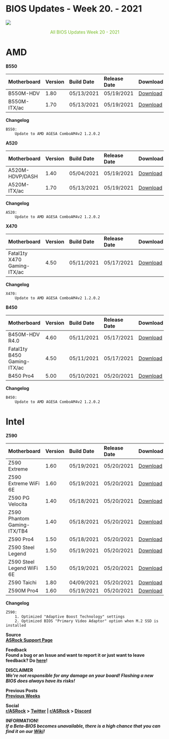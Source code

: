 # BIOS Updates - Week 20. - 2021

<img style="margin-left:auto;margin-right:auto;display: block;" src="/ASRockWiki/assets/img/includes/wiki/bios_updates.png">

<p style="text-align:center;color:#79bd28">All BIOS Updates Week 20 - 2021</p>

# AMD

**B550**

|Motherboard|Version|Build Date|Release Date|Download|
|:-|:-|:-|:-|:-|
|B550M-HDV|1.80|05/13/2021|05/19/2021|[Download](https://www.asrock.com/MB/AMD/B550M-HDV/index.asp#BIOS)|
|B550M-ITX/ac|1.70|05/13/2021|05/19/2021|[Download](https://www.asrock.com/MB/AMD/B550M-ITXac/index.asp#BIOS)|

**Changelog**

    B550:
        Update to AMD AGESA ComboAM4v2 1.2.0.2

**A520**

|Motherboard|Version|Build Date|Release Date|Download|
|:-|:-|:-|:-|:-|
|A520M-HDVP/DASH|1.40|05/04/2021|05/19/2021|[Download](https://www.asrock.com/MB/AMD/A520M-HDVPDASH/index.asp#BIOS)|
|A520M-ITX/ac|1.70|05/13/2021|05/19/2021|[Download](https://www.asrock.com/MB/AMD/A520M-ITXac/index.asp#BIOS)|

**Changelog**

    A520:
        Update to AMD AGESA ComboAM4v2 1.2.0.2

**X470**

|Motherboard|Version|Build Date|Release Date|Download|
|:-|:-|:-|:-|:-|
|Fatal1ty X470 Gaming-ITX/ac|4.50|05/11/2021|05/17/2021|[Download](https://www.asrock.com/MB/AMD/Fatal1ty%20X470%20Gaming-ITXac/index.asp#BIOS)|

**Changelog**

    X470:
        Update to AMD AGESA ComboAM4v2 1.2.0.2

**B450**

|Motherboard|Version|Build Date|Release Date|Download|
|:-|:-|:-|:-|:-|
|B450M-HDV R4.0|4.60|05/11/2021|05/17/2021|[Download](https://www.asrock.com/MB/AMD/B450M-HDV%20R4.0/index.asp#BIOS)|
|Fatal1ty B450 Gaming-ITX/ac|4.50|05/11/2021|05/17/2021|[Download](https://www.asrock.com/MB/AMD/Fatal1ty%20B450%20Gaming-ITXac/index.asp#BIOS)|
|B450 Pro4|5.00|05/10/2021|05/20/2021|[Download](https://www.asrock.com/MB/AMD/B450%20Pro4/index.asp#BIOS)|

**Changelog**

    B450:
        Update to AMD AGESA ComboAM4v2 1.2.0.2

# Intel

**Z590**

|Motherboard|Version|Build Date|Release Date|Download|
|:-|:-|:-|:-|:-|
|Z590 Extreme|1.60|05/19/2021|05/20/2021|[Download](https://www.asrock.com/MB/Intel/Z590%20Extreme/index.asp#BIOS)|
|Z590 Extreme WiFi 6E|1.60|05/19/2021|05/20/2021|[Download](https://www.asrock.com/MB/Intel/Z590%20Extreme%20WiFi%206E/index.asp#BIOS)|
|Z590 PG Velocita|1.40|05/18/2021|05/20/2021|[Download](https://www.asrock.com/MB/Intel/Z590%20PG%20Velocita/index.asp#BIOS)|
|Z590 Phantom Gaming-ITX/TB4|1.40|05/18/2021|05/20/2021|[Download](https://www.asrock.com/MB/Intel/Z590%20Phantom%20Gaming-ITXTB4/index.asp#BIOS)|
|Z590 Pro4|1.50|05/18/2021|05/20/2021|[Download](https://www.asrock.com/MB/Intel/Z590%20Pro4/index.asp#BIOS)|
|Z590 Steel Legend|1.50|05/19/2021|05/20/2021|[Download](https://www.asrock.com/MB/Intel/Z590%20Steel%20Legend/index.asp#BIOS)|
|Z590 Steel Legend WiFi 6E|1.50|05/19/2021|05/20/2021|[Download](https://www.asrock.com/MB/Intel/Z590%20Steel%20Legend%20WiFi%206E/index.asp#BIOS)|
|Z590 Taichi|1.80|04/09/2021|05/20/2021|[Download](https://www.asrock.com/MB/Intel/Z590%20Taichi/index.asp#BIOS)|
|Z590M Pro4|1.60|05/19/2021|05/20/2021|[Download](https://www.asrock.com/MB/Intel/Z590M%20Pro4/index.asp#BIOS)|

**Changelog**

    Z590:
        1. Optimized "Adaptive Boost Technology" settings
        2. Optimized BIOS "Primary Video Adaptor" option when M.2 SSD is installed

**Source**  
[**ASRock Support Page**](https://www.asrock.com/support/index.asp?cat=BIOS)

**Feedback**  
**Found a bug or an Issue and want to report it or just want to leave feedback? Do [here](https://event.asrock.com/tsd.asp)!**

**DISCLAIMER**  
***We're not responsible for any damage on your board! Flashing a new BIOS does always have its risks!***

**Previous Posts**  
[**Previous Weeks**](https://www.reddit.com/r/ASRock/?f=flair_name%3A%22BIOS%20Release%22)

**Social**  
**[r/ASRock](https://www.reddit.com/r/ASRock/) > [Twitter](https://twitter.com/redditASRock) | [r/ASRock](https://www.reddit.com/r/ASRock/) > [Discord](https://discord.gg/rFrMpxV)**

**INFORMATION!**  
***If a Beta-BIOS becomes unavailable, there is a high chance that you can find it on our [Wiki](https://botflakes.github.io/ASRockWiki/beta_bios/)!***